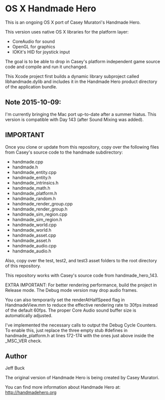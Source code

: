 OS X Handmade Hero
==================

This is an ongoing OS X port of Casey Muratori's Handmade Hero.

This version uses native OS X libraries for the platform layer:
- CoreAudio for sound
- OpenGL for graphics
- IOKit's HID for joystick input

The goal is to be able to drop in Casey's platform independent
game source code and compile and run it unchanged.

This Xcode project first builds a dynamic library subproject
called libhandmade.dylib and includes it in the Handmade Hero
product directory of the application bundle.


Note 2015-10-09:
----------------
I'm currently bringing the Mac port up-to-date after a summer hiatus.
This version is compatible with Day 143 (after Sound Mixing was added).


IMPORTANT
---------

Once you clone or update from this repository, copy over the
following files from Casey's source code to the handmade
subdirectory:
- handmade.cpp
- handmade.h
- handmade_entity.cpp
- handmade_entity.h
- handmade_intrinsics.h
- handmade_math.h
- handmade_platform.h
- handmade_random.h
- handmade_render_group.cpp
- handmade_render_group.h
- handmade_sim_region.cpp
- handmade_sim_region.h
- handmade_world.cpp
- handmade_world.h
- handmade_asset.cpp
- handmade_asset.h
- handmade_audio.cpp
- handmade_audio.h

Also, copy over the test, test2, and test3 asset folders to the
root directory of this repository.

This repository works with Casey's source code from
handmade_hero_143.

EXTRA IMPORTANT: For better rendering performance, build the project in Release mode.
The Debug mode version may drop audio frames.

You can also temporarily set the renderAtHalfSpeed flag in HandmadeView.mm to
reduce the effective rendering rate to 30fps instead of the default
60fps. The proper Core Audio sound buffer size is automatically adjusted.

I've implemented the necessary calls to output the Debug Cycle Counters.
To enable this, just replace the three empty stub #defines in handmade_platform.h
at lines 172-174 with the ones just above inside the _MSC_VER check.


Author
------
Jeff Buck

The original version of Handmade Hero is being created by Casey Muratori.

You can find more information about Handmade Hero at:
	http://handmadehero.org


